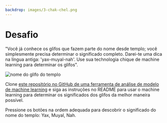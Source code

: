 ```yaml
---
backdrop: images/3-chak-chel.png
---
```


# Desafio

"Você já conhece os glifos que fazem parte do nome desde templo; você simplesmente precisa determinar o significado completo. Darei-te uma dica na língua antiga: 'yax-muyal-nah'. Use sua technologia chique de machine learning para determinar os glifos".

![nome do glifo do templo](/images/title.png)

Clone [este repositório no GitHub de uma ferramenta de análise de modelo de machine learning](https://github.com/MicrosoftDocs/Azure-Maya-Mystery-Challenge-3) e siga as instruções no README para usar o machine learning para determinar os significados dos glifos da melhor maneira possível.

Pressione os botões na ordem adequada para descobrir o significado do nome do templo: Yax, Muyal, Nah.

<Challenge3/>

